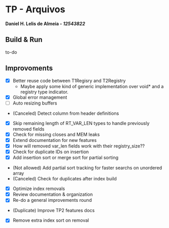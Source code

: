 # TP - Arquivos

**Daniel H. Lelis de Almeia - _12543822_**

## Build & Run

to-do

## Improvoments

- [x] Better reuse code between T1Regisry and T2Registry
  - Maybe apply some kind of generic implementation over void\* and a registry type indicator.
- [x] Global error management
- [ ] Auto resizing buffers
- (Canceled) Detect column from header definitions
- [x] Skip remaining length of RT_VAR_LEN types to handle previously removed fields
- [x] Check for missing closes and MEM leaks
- [x] Extend documentation for new features
- [x] How will removed var_len fields work with their registry_size??
- [x] Check for duplicate IDs on insertion
- [x] Add insertion sort or merge sort for partial sorting
- (Not allowed) Add partial sort tracking for faster searchs on unordered array
- (Canceled) Check for duplicates after index build
- [x] Optimize index removals
- [x] Review documentation & organization
- [x] Re-do a general improvements round
- (Duplicate) Improve TP2 features docs
- [x] Remove extra index sort on removal 